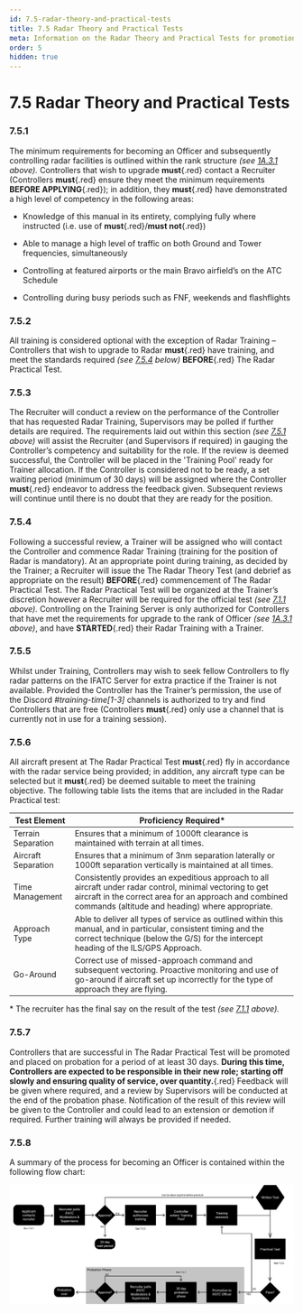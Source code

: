 ```yaml
---
id: 7.5-radar-theory-and-practical-tests
title: 7.5 Radar Theory and Practical Tests
meta: Information on the Radar Theory and Practical Tests for promotion to Officer in IFATC.
order: 5
hidden: true
---
```


# 7.5 Radar Theory and Practical Tests

 

### 7.5.1    

The minimum requirements for becoming an Officer and subsequently controlling radar facilities is outlined within the rank structure *(see [1A.3.1](/guide/atc-manual/1a.-new-entrants/1a.3-rank-structure#1a.3.1) above).* Controllers that wish to upgrade **must**{.red} contact a Recruiter (Controllers **must**{.red} ensure they meet the minimum requirements **BEFORE APPLYING**{.red}); in addition, they **must**{.red} have demonstrated a high level of competency in the following areas:

 

 -    Knowledge of this manual in its entirety, complying fully where instructed (i.e. use of **must**{.red}/**must not**{.red})

 -    Able to manage a high level of traffic on both Ground and Tower frequencies, simultaneously

 -    Controlling at featured airports or the main Bravo airfield’s on the ATC Schedule

 -    Controlling during busy periods such as FNF, weekends and flashflights

 

### 7.5.2    

All training is considered optional with the exception of Radar Training – Controllers that wish to upgrade to Radar **must**{.red} have training, and meet the standards required *(see [7.5.4](/guide/atc-manual/7.-recruitment-and-training/7.5-radar-theory-and-practical-tests#7.5.4) below)* **BEFORE**{.red} The Radar Practical Test.



### 7.5.3

The Recruiter will conduct a review on the performance of the Controller that has requested Radar Training, Supervisors may be polled if further details are required. The requirements laid out within this section *(see [7.5.1](/guide/atc-manual/7.-recruitment-and-training/7.5-radar-theory-and-practical-tests#7.5.1) above)* will assist the Recruiter (and Supervisors if required) in gauging the Controller’s competency and suitability for the role. If the review is deemed successful, the Controller will be placed in the 'Training Pool' ready for Trainer allocation. If the Controller is considered not to be ready, a set waiting period (minimum of 30 days) will be assigned where the Controller **must**{.red} endeavor to address the feedback given. Subsequent reviews will continue until there is no doubt that they are ready for the position.



### 7.5.4    

Following a successful review, a Trainer will be assigned who will contact the Controller and commence Radar Training (training for the position of Radar is mandatory). At an appropriate point during training, as decided by the Trainer; a Recruiter will issue the The Radar Theory Test (and debrief as appropriate on the result) **BEFORE**{.red} commencement of The Radar Practical Test. The Radar Practical Test will be organized at the Trainer’s discretion however a Recruiter will be required for the official test *(see [7.1.1](/guide/atc-manual/7.-recruitment-and-training/7.1-overview#7.1.1) above).* Controlling on the Training Server is only authorized for Controllers that have met the requirements for upgrade to the rank of Officer *(see [1A.3.1](/guide/atc-manual/1a.-new-entrants/1a.3-rank-structure#1a.3.1) above)*, and have **STARTED**{.red} their Radar Training with a Trainer.



### 7.5.5    

Whilst under Training, Controllers may wish to seek fellow Controllers to fly radar patterns on the IFATC Server for extra practice if the Trainer is not available. Provided the Controller has the Trainer’s permission, the use of the Discord *#training-time[1-3]* channels is authorized to try and find Controllers that are free (Controllers **must**{.red} only use a channel that is currently not in use for a training session).



### 7.5.6    

All aircraft present at The Radar Practical Test **must**{.red} fly in accordance with the radar service being provided; in addition, any aircraft type can be selected but it **must**{.red} be deemed suitable to meet the training objective. The following table lists the items that are included in the Radar Practical test:

 

| **Test Element**     | **Proficiency  Required\***                                  |
| -------------------- | ------------------------------------------------------------ |
| Terrain  Separation  | Ensures that a minimum of 1000ft clearance is  maintained with terrain at all times. |
| Aircraft  Separation | Ensures that a minimum of 3nm separation  laterally or 1000ft separation vertically is maintained at all times. |
| Time  Management     | Consistently provides an expeditious approach  to all aircraft under radar control, minimal vectoring to get aircraft in the  correct area for an approach and combined commands (altitude and heading)  where appropriate. |
| Approach  Type       | Able to deliver all types of service as  outlined within this manual, and in particular, consistent timing and the  correct technique (below the G/S) for the intercept heading of the ILS/GPS  Approach. |
| Go-Around            | Correct use of missed-approach command and  subsequent vectoring. Proactive monitoring and use of go-around if aircraft  set up incorrectly for the type of approach they are flying. |

 

\* The recruiter has the final say on the result of the test *(see [7.1.1](/guide/atc-manual/7.-recruitment-and-training/7.1-overview#7.1.1) above).*

 

### 7.5.7    

Controllers that are successful in The Radar Practical Test will be promoted and placed on probation for a period of at least 30 days. **During this time, Controllers are expected to be responsible in their new role; starting off slowly and ensuring quality of service, over quantity.**{.red} Feedback will be given where required, and a review by Supervisors will be conducted at the end of the probation phase. Notification of the result of this review will be given to the Controller and could lead to an extension or demotion if required. Further training will always be provided if needed.

 

### 7.5.8    

A summary of the process for becoming an Officer is contained within the following flow chart:


![Image 7.5.8.1 - IFATC Radar Qualification Process](_images/manual/graphics/atc-recruitment.svg)